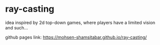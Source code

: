 # ray-casting

idea inspired by 2d top-down games, where players have a limited vision and such...

github pages link: https://mohsen-shamsitabar.github.io/ray-casting/
